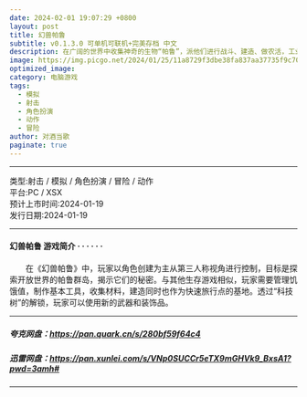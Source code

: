 ```yaml
---
date: 2024-02-01 19:07:29 +0800
layout: post
title: 幻兽帕鲁
subtitle: v0.1.3.0 可单机可联机+完美存档 中文 
description: 在广阔的世界中收集神奇的生物“帕鲁”，派他们进行战斗、建造、做农活，工业生产等，这是一款支持多人游戏模式的全新开放世界生存制作游戏。...
image: https://img.picgo.net/2024/01/25/11a8729f3dbe38fa837aa37735f9c70e984e1e3b4ab14c88.webp
optimized_image:
category: 电脑游戏
tags:
  - 模拟
  - 射击
  - 角色扮演
  - 动作
  - 冒险
author: 对酒当歌
paginate: true
---
```


---

类型:射击 / 模拟 / 角色扮演 / 冒险 / 动作  
平台:PC / XSX  
预计上市时间:2024-01-19  
发行日期:2024-01-19  

---

#### 幻兽帕鲁 游戏简介  · · · · · ·

　　在《幻兽帕鲁》中，玩家以角色创建为主从第三人称视角进行控制，目标是探索开放世界的帕鲁群岛，揭示它们的秘密。与其他生存游戏相似，玩家需要管理饥饿值，制作基本工具，收集材料，建造同时也作为快速旅行点的基地。透过“科技树”的解锁，玩家可以使用新的武器和装饰品。

---

##### 夸克网盘：<https://pan.quark.cn/s/280bf59f64c4>

##### 迅雷网盘：<https://pan.xunlei.com/s/VNp0SUCCr5eTX9mGHVk9_BxsA1?pwd=3amh#>

---
